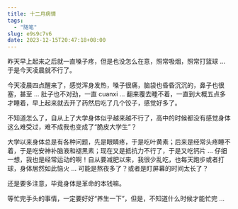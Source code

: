```yaml
---
title: 十二月病情
tags:
  - "随笔"
slug: e9s9c7v6
date: 2023-12-15T20:47:18+08:00
---
```


昨天早上起来之后就一直嗓子疼，但是也没怎么在意，照常吸烟，照常打篮球 ... 于是今天凌晨就不行了。

<!--more-->

今天凌晨四点醒来了，感觉浑身发热，嗓子很痛，脑袋也昏昏沉沉的，鼻子也很塞，甚至 ... 肚子也不对劲，一直 cuanxi ... 翻来覆去睡不着，一直到大概五点多才睡着，早上起来就去开了药然后吃了几个饺子，感觉好多了。

不知道怎么了，自从上了大学身体似乎越来越不行了，高中的时候都没有感觉身体这么难受过，难不成我也变成了“脆皮大学生”？

大学以来身体总是有各种问题，先是眼睛疼，于是吃叶黄素；后来是经常头疼睡不着，于是吃安神补脑液和褪黑素；现在又是抵抗力不行了，于是又吃钙片 ... 仔细一想，我也是经常运动的啊！自从要减肥以来，我很少乱吃，也每天跑步或者打球，身体居然如此恼火 ... 可能是熬夜多了？或者是盯屏幕的时间太长了？

还是要多注意，毕竟身体是革命的本钱嘛。

等忙完手头的事情，一定要好好“养生一下”，但是，不知道什么时候才能忙完 ...